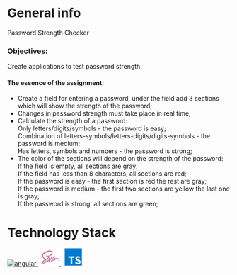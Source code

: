 <h1> General info </h1>

Password Strength Checker

<h3>Objectives:</h3>
Create applications to test password strength.
<h4>The essence of the assignment:</h4>
<ul> <li>Create a field for entering a password, under the field add 3 sections which will show the strength of the password;</li>
   <li>Changes in password strength must take place in real time;</li>
   <li>Calculate the strength of a password:</li>
   Only letters/digits/symbols - the password is easy;<br>
  Combination of letters-symbols/letters-digits/digits-symbols - the password is medium;<br>
  Has letters, symbols and numbers - the password is strong;
   <li>The color of the sections will depend on the strength of the password:</li>
   If the field is empty, all sections are gray;<br>
   If the field has less than 8 characters, all sections are red;<br>
  If the password is easy - the first section is red the rest are gray;<br>
  If the password is medium - the first two sections are yellow the last one is gray;<br>
   If the password is strong, all sections are green;<br>
</ul>
<h1>Technology Stack </h1>
<p align="left"> <a href="https://angular.io" target="_blank" rel="noreferrer"> <img src="https://angular.io/assets/images/logos/angular/angular.svg" alt="angular" width="40" height="40"/> </a>  &nbsp; <a href="https://sass-lang.com" target="_blank" rel="noreferrer"> <img src="https://raw.githubusercontent.com/devicons/devicon/master/icons/sass/sass-original.svg" alt="sass" width="40" height="40"/> </a>&nbsp;  <a href="https://www.typescriptlang.org/" target="_blank" rel="noreferrer"> <img src="https://raw.githubusercontent.com/devicons/devicon/master/icons/typescript/typescript-original.svg" alt="typescript" width="40" height="40"/> </a> </p
